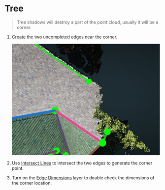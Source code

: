 # Tree

> Tree shadows will destroy a part of the point cloud, usually it will be a corner.

1. [Create](../basic-function/create.md) the two uncompleted edges near the corner.

   ![](../.gitbook/assets/2.jpg)

2. Use [Intersect Lines](../advanced-function/intersect-lines.md) to intersect the two edges to generate the corner point.
3. Turn on the [Edge Dimensions](../layers/edges.md) layer to double check the dimensions of the corner location.

